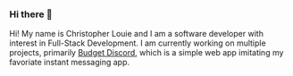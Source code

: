 ### Hi there 👋

Hi! My name is Christopher Louie and I am a software developer with interest in Full-Stack Development. I am currently working on multiple projects, primarily [Budget Discord](https://github.com/ChrisLouie10/Budget-Discord), which is a simple web app imitating my favoriate instant messaging app.

<!--
**ChrisLouie10/ChrisLouie10** is a ✨ _special_ ✨ repository because its `README.md` (this file) appears on your GitHub profile.

Here are some ideas to get you started:

- 🔭 I’m currently working on ...
- 🌱 I’m currently learning ...
- 👯 I’m looking to collaborate on ...
- 🤔 I’m looking for help with ...
- 💬 Ask me about ...
- 📫 How to reach me: ...
- 😄 Pronouns: ...
- ⚡ Fun fact: ...
-->
